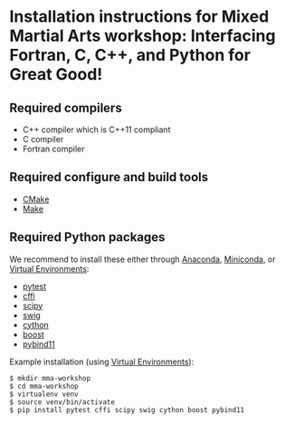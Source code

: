 

# Installation instructions for Mixed Martial Arts workshop: Interfacing Fortran, C, C++, and Python for Great Good!


## Required compilers

- C++ compiler which is C++11 compliant
- C compiler
- Fortran compiler


## Required configure and build tools

- [CMake](https://cmake.org/download/)
- [Make](https://www.gnu.org/software/make/)


## Required Python packages

We recommend to install these either through
[Anaconda](https://www.continuum.io/downloads),
[Miniconda](https://conda.io/miniconda.html), or
[Virtual Environments](http://python-guide.readthedocs.io/en/latest/dev/virtualenvs/):

- [pytest](https://docs.pytest.org)
- [cffi](https://cffi.readthedocs.io)
- [scipy](https://www.scipy.org)
- [swig](http://www.swig.org)
- [cython](http://cython.readthedocs.io)
- [boost](http://www.boost.org/doc/libs/1_63_0/libs/python/doc/html/index.html)
- [pybind11](https://pybind11.readthedocs.io)


Example installation
(using [Virtual Environments](http://python-guide.readthedocs.io/en/latest/dev/virtualenvs/)):

```
$ mkdir mma-workshop
$ cd mma-workshop
$ virtualenv venv
$ source venv/bin/activate
$ pip install pytest cffi scipy swig cython boost pybind11
```
